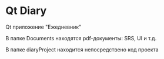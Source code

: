 # Qt Diary

Qt приложение "Ежедневник"

В папке Documents находятся pdf-документы: SRS, UI и т.д.

В папке diaryProject находится непосредствено код проекта
